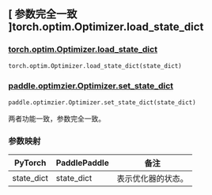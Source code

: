 ## [ 参数完全一致 ]torch.optim.Optimizer.load_state_dict

### [torch.optim.Optimizer.load_state_dict](https://pytorch.org/docs/stable/generated/torch.optim.Optimizer.load_state_dict.html#torch.optim.Optimizer.load_state_dict)

```python
torch.optim.Optimizer.load_state_dict(state_dict)
```

### [paddle.optimzier.Optimizer.set_state_dict](https://www.paddlepaddle.org.cn/documentation/docs/zh/api/paddle/optimizer/Optimizer_cn.html)

```python
paddle.optimzier.Optimizer.set_state_dict(state_dict)
```

两者功能一致，参数完全一致。

### 参数映射

|  PyTorch   | PaddlePaddle |        备注        |
|  --------  |  ----------  |  ----------------  |
| state_dict |  state_dict  | 表示优化器的状态。 |
